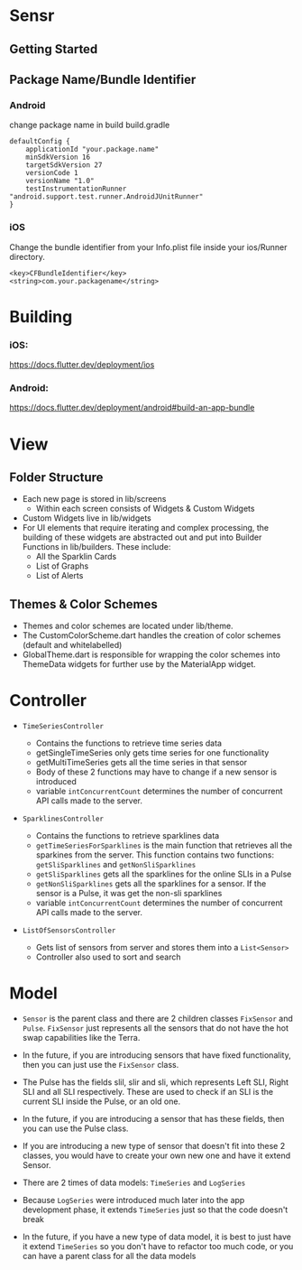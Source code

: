 # Sensr



## Getting Started



## Package Name/Bundle Identifier

### Android
change package name in build build.gradle

```
defaultConfig {
    applicationId "your.package.name"
    minSdkVersion 16
    targetSdkVersion 27
    versionCode 1
    versionName "1.0"
    testInstrumentationRunner "android.support.test.runner.AndroidJUnitRunner"
}
```

### iOS

Change the bundle identifier from your Info.plist file inside your ios/Runner directory.

```
<key>CFBundleIdentifier</key>
<string>com.your.packagename</string>
```

# Building

### iOS:
<https://docs.flutter.dev/deployment/ios>
### Android:
<https://docs.flutter.dev/deployment/android#build-an-app-bundle>


# View

## Folder Structure
- Each new page is stored in lib/screens
  - Within each screen consists of Widgets & Custom Widgets
- Custom Widgets live in lib/widgets
- For UI elements that require iterating and complex processing, the building of these widgets are abstracted out and put into Builder Functions in lib/builders. These include:
  - All the Sparklin Cards
  - List of Graphs
  - List of Alerts
## Themes & Color Schemes

- Themes and color schemes are located under lib/theme.
- The CustomColorScheme.dart handles the creation of color schemes (default and whitelabelled)
- GlobalTheme.dart is responsible for wrapping the color schemes into ThemeData widgets for further use by the MaterialApp widget.

# Controller
- `TimeSeriesController`
    - Contains the functions to retrieve time series data
    - getSingleTimeSeries only gets time series for one functionality
    - getMultiTimeSeries gets all the time series in that sensor
    - Body of these 2 functions may have to change if a new sensor is introduced
    - variable `intConcurrentCount` determines the number of concurrent API calls made to the server.

- `SparklinesController`
    - Contains the functions to retrieve sparklines data
    - `getTimeSeriesForSparklines` is the main function that retrieves all the sparkines from the server. This function contains two functions: `getSliSparklines` and `getNonSliSparklines`
    - `getSliSparklines` gets all the sparklines for the online SLIs in a Pulse
    - `getNonSliSparklines` gets all the sparklines for a sensor. If the sensor is a Pulse, it was get the non-sli sparklines
    - variable `intConcurrentCount` determines the number of concurrent API calls made to the server.

- `ListOfSensorsController`
    - Gets list of sensors from server and stores them into a `List<Sensor>` 
    - Controller also used to sort and search


# Model
- `Sensor` is the parent class and there are 2 children classes `FixSensor` and `Pulse`. `FixSensor` just represents all the sensors that do not have the hot swap capabilities like the Terra. 
- In the future, if you are introducing sensors that have fixed functionality, then you can just use the `FixSensor` class.
- The Pulse has the fields slil, slir and sli, which represents Left SLI, Right SLI and all SLI respectively. These are used to check if an SLI is the current SLI inside the Pulse, or an old one.
- In the future, if you are introducing a sensor that has these fields, then you can use the Pulse class.
- If you are introducing a new type of sensor that doesn't fit into these 2 classes, you would have to create your own new one and have it extend Sensor.

- There are 2 times of data models: `TimeSeries` and `LogSeries`
- Because `LogSeries` were introduced much later into the app development phase, it extends `TimeSeries` just so that the code doesn't break
- In the future, if you have a new type of data model, it is best to just have it extend `TimeSeries` so you don't have to refactor too much code, or you can have a parent class for all the data models

